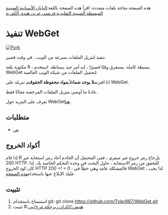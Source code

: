 <!-- # WebGet  [![GitHub forks](https://img.shields.io/github/forks/Tyler887/WebGet?label=Fork&style=social)](https://github.com/Tyler887/WebGet/fork)  The implementation to download files from the Web, in a short time.  Written in R, complete simple. It takes a short time, simply good. Use WebGet to retrieve files from the world wide web.    I assume **no warranty** for any **copyrighted material** downloaded on WebGet. I usally recommend downloading freely licensed files only. <br />https://github.com?Tyler887/WebGet/commit/main/ -->

هذه الصفحة متاحة بلغات متعددة.
اقرأ هذه الصفحة باللغة:[اليابان](README.ja.md),[الأسبانية](README.es.md),[الصينية المبسطة](README.zh-CN.md),[الصينية التقليدية](README.zh-TW.md),[فرنسي](README.fr.md),[عربى](README.ar.md),[هندي](README.hi.md),[الكورية](README.ko.md)

# تنفيذ WebGet

[![Fork](https://img.shields.io/github/forks/Tyler887/WebGet?label=Fork&style=social)](https://github.com/Tyler887/WebGet/fork)

تنفيذ لتنزيل الملفات بسرعة من الويب ، في وقت قصير.

مكتوبة بلغة R ، بسيطة كاملة. يستغرق وقتًا قصيرًا ، إنه أمر جيد ببساطة. استخدم WebGet لتحميل الملفات من شبكة الويب العالمية.

انا افترض**لا يوجد ضمان**لأي**مواد محفوظة الحقوق**تم تنزيله على WebGet.

عادةً ما أوصي بتنزيل الملفات المرخصة مجانًا فقط.

تعرف على المزيد حول WebGet[هنا](https://github.com/Tyler887/WebGet/wiki/WebGet).

## متطلبات

-   [ص](https://r-project.org)

## أكواد الخروج

إذا قام R بإرجاع رمز خروج غير صفري ، فمن المحتمل أن الخادم أعاد رمز استجابة غير 200 HTTP. للتحقق من رمز الاستجابة ، حاول البحث في وحدة التحكم الخاصة بك. إذا كان كود الخروج HTTP 200 +! = 0 ، فالمشكلة عامة وهي خطأ في WebGet ، لذا يجب عليك الإبلاغ عنها باستخدام[هذه الصفحة](https://github.com/Tyler887/WebGet/issues/new?template=bug_report.md).

## تثبيت

1.  استنساخ باستخدام git:
        git clone https://github.com/Tyler887/WebGet.git
2.  تثبيت R:[هتبص://كران.ربرجكة.عرج/بين](https://cran.r-project.org/bin)
